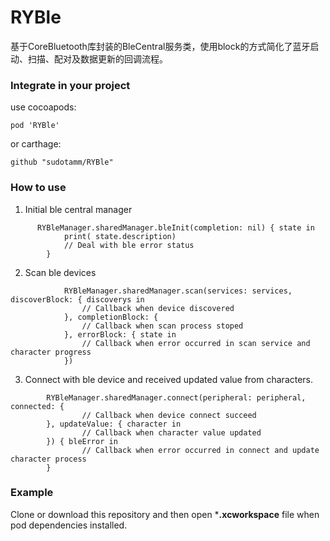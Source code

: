 # RYBle
基于CoreBluetooth库封装的BleCentral服务类，使用block的方式简化了蓝牙启动、扫描、配对及数据更新的回调流程。

### Integrate in your project
use cocoapods:
```
pod 'RYBle'
```
or carthage:
```
github "sudotamm/RYBle"
```

### How to use

1. Initial ble central manager

```
      RYBleManager.sharedManager.bleInit(completion: nil) { state in
            print( state.description)
            // Deal with ble error status
        }
```
2. Scan ble devices

```
            RYBleManager.sharedManager.scan(services: services, discoverBlock: { discoverys in
                // Callback when device discovered
            }, completionBlock: {
                // Callback when scan process stoped
            }, errorBlock: { state in
                // Callback when error occurred in scan service and character progress
            })
```

3. Connect with ble device and received updated value from characters.

```
        RYBleManager.sharedManager.connect(peripheral: peripheral, connected: {
                // Callback when device connect succeed
        }, updateValue: { character in
                // Callback when character value updated
        }) { bleError in
                // Callback when error occurred in connect and update character process
        }
```

### Example
Clone or download this repository and then open ***.xcworkspace** file when pod dependencies installed.


